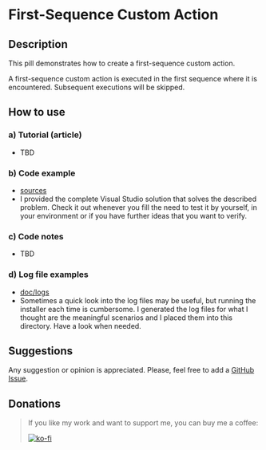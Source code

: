 # First-Sequence Custom Action

## Description

This pill demonstrates how to create a first-sequence custom action.

A first-sequence custom action is executed in the first sequence where it is encountered. Subsequent executions will be skipped.

## How to use

### a) Tutorial (article)

-  TBD

### b) Code example

- [sources](sources)
- I provided the complete Visual Studio solution that solves the described problem. Check it out whenever you fill the need to test it by yourself, in your environment or if you have further ideas that you want to verify.

### c) Code notes

- TBD


### d) Log file examples

- [doc/logs](doc/logs)
- Sometimes a quick look into the log files may be useful, but running the installer each time is cumbersome. I generated the log files for what I thought are the meaningful scenarios and I placed them into this directory. Have a look when needed.

## Suggestions

Any suggestion or opinion is appreciated. Please, feel free to add a [GitHub Issue](https://github.com/WiX-Toolset-Pills-15mg/First-Sequence-Custom-Action/issues/new?assignees=&labels=&template=feature_request.md&title=).

## Donations

> If you like my work and want to support me, you can buy me a coffee:
>
> [![ko-fi](https://www.ko-fi.com/img/githubbutton_sm.svg)](https://ko-fi.com/Y8Y62EZ8H)

